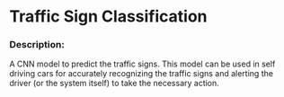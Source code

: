 # Traffic Sign Classification 

### Description: 
A CNN model to predict the traffic signs. This model can be used in self driving cars for accurately recognizing the traffic signs and alerting the driver (or the system itself) to take the necessary action. 

